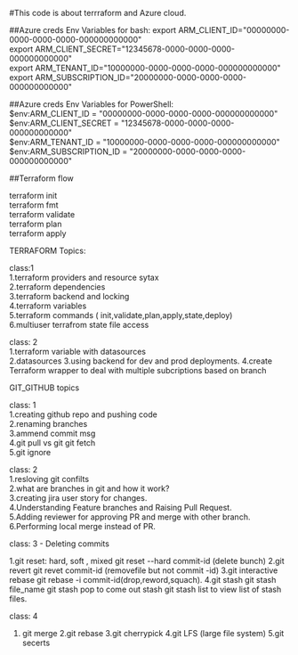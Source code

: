 #This code is about terrraform and Azure cloud.


##Azure creds Env Variables for bash:
export ARM_CLIENT_ID="00000000-0000-0000-0000-000000000000"                     
export ARM_CLIENT_SECRET="12345678-0000-0000-0000-000000000000"                                                     
export ARM_TENANT_ID="10000000-0000-0000-0000-000000000000"                                                             
export ARM_SUBSCRIPTION_ID="20000000-0000-0000-0000-000000000000"                       

##Azure creds Env Variables for PowerShell:                                           
$env:ARM_CLIENT_ID = "00000000-0000-0000-0000-000000000000"                                                 
$env:ARM_CLIENT_SECRET = "12345678-0000-0000-0000-000000000000"                                                     
$env:ARM_TENANT_ID = "10000000-0000-0000-0000-000000000000"                                             
$env:ARM_SUBSCRIPTION_ID = "20000000-0000-0000-0000-000000000000"                                                   

##Terraform flow        

terraform init                                            
terraform fmt                                      
terraform validate                                   
terraform plan                                   
terraform apply                         

TERRAFORM Topics:                       

class:1                                                 
1.terraform providers and resource  sytax                   
2.terraform  dependencies                               
3.terraform backend and locking                                                                     
4.terraform variables                                           
5.terraform commands ( init,validate,plan,apply,state,deploy)                   
6.multiuser terrafrom state file access                                                 

class: 2                                                            
1.terraform variable with datasources                                           
2.datasources 
3.using backend for dev and prod deployments. 
4.create Terraform wrapper to deal with multiple subcriptions based on branch 


GIT_GITHUB topics                                                   

class: 1                                                                
1.creating github repo and pushing code                                                     
2.renaming branches                                                             
3.ammend commit msg                                                             
4.git pull vs git git fetch                                                             
5.git ignore                                                        

class: 2                                                            
1.resloving git confilts                                                            
2.what are branches in git and how it work?                                                             
3.creating jira user story for changes.                                                         
4.Understanding Feature branches and Raising Pull Request.                                              
5.Adding reviewer for approving PR and merge with other branch.                                                 
6.Performing local merge instead of PR.

class: 3 - Deleting commits

1.git reset: hard, soft , mixed     git reset --hard commit-id (delete bunch)
2.git revert                        git revet commit-id (removefile but not commit -id)
3.git interactive rebase            git rebase -i commit-id(drop,reword,squach).
4.git stash                         git stash file_name
   git stash pop                    to come out stash 
   git stash list                   to view list of stash files.

class: 4
1. git merge
2.git rebase
3.git cherrypick
4.git LFS (large file system)
5.git secerts

